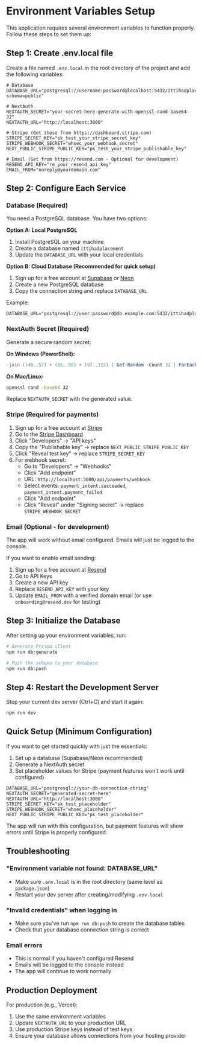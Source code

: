 # Environment Variables Setup

This application requires several environment variables to function properly. Follow these steps to set them up:

## Step 1: Create .env.local file

Create a file named `.env.local` in the root directory of the project and add the following variables:

```env
# Database
DATABASE_URL="postgresql://username:password@localhost:5432/ittihadplacement?schema=public"

# NextAuth
NEXTAUTH_SECRET="your-secret-here-generate-with-openssl-rand-base64-32"
NEXTAUTH_URL="http://localhost:3000"

# Stripe (Get these from https://dashboard.stripe.com)
STRIPE_SECRET_KEY="sk_test_your_stripe_secret_key"
STRIPE_WEBHOOK_SECRET="whsec_your_webhook_secret"
NEXT_PUBLIC_STRIPE_PUBLIC_KEY="pk_test_your_stripe_publishable_key"

# Email (Get from https://resend.com - Optional for development)
RESEND_API_KEY="re_your_resend_api_key"
EMAIL_FROM="noreply@yourdomain.com"
```

## Step 2: Configure Each Service

### Database (Required)

You need a PostgreSQL database. You have two options:

**Option A: Local PostgreSQL**
1. Install PostgreSQL on your machine
2. Create a database named `ittihadplacement`
3. Update the `DATABASE_URL` with your local credentials

**Option B: Cloud Database (Recommended for quick setup)**
1. Sign up for a free account at [Supabase](https://supabase.com) or [Neon](https://neon.tech)
2. Create a new PostgreSQL database
3. Copy the connection string and replace `DATABASE_URL`

Example:
```
DATABASE_URL="postgresql://user:password@db.example.com:5432/ittihadplacement"
```

### NextAuth Secret (Required)

Generate a secure random secret:

**On Windows (PowerShell):**
```powershell
-join ((48..57) + (65..90) + (97..122) | Get-Random -Count 32 | ForEach-Object {[char]$_})
```

**On Mac/Linux:**
```bash
openssl rand -base64 32
```

Replace `NEXTAUTH_SECRET` with the generated value.

### Stripe (Required for payments)

1. Sign up for a free account at [Stripe](https://stripe.com)
2. Go to the [Stripe Dashboard](https://dashboard.stripe.com)
3. Click "Developers" → "API keys"
4. Copy the "Publishable key" → replace `NEXT_PUBLIC_STRIPE_PUBLIC_KEY`
5. Click "Reveal test key" → replace `STRIPE_SECRET_KEY`
6. For webhook secret:
   - Go to "Developers" → "Webhooks"
   - Click "Add endpoint"
   - URL: `http://localhost:3000/api/payments/webhook`
   - Select events: `payment_intent.succeeded`, `payment_intent.payment_failed`
   - Click "Add endpoint"
   - Click "Reveal" under "Signing secret" → replace `STRIPE_WEBHOOK_SECRET`

### Email (Optional - for development)

The app will work without email configured. Emails will just be logged to the console.

If you want to enable email sending:

1. Sign up for a free account at [Resend](https://resend.com)
2. Go to API Keys
3. Create a new API key
4. Replace `RESEND_API_KEY` with your key
5. Update `EMAIL_FROM` with a verified domain email (or use `onboarding@resend.dev` for testing)

## Step 3: Initialize the Database

After setting up your environment variables, run:

```bash
# Generate Prisma client
npm run db:generate

# Push the schema to your database
npm run db:push
```

## Step 4: Restart the Development Server

Stop your current dev server (Ctrl+C) and start it again:

```bash
npm run dev
```

## Quick Setup (Minimum Configuration)

If you want to get started quickly with just the essentials:

1. Set up a database (Supabase/Neon recommended)
2. Generate a NextAuth secret
3. Set placeholder values for Stripe (payment features won't work until configured)

```env
DATABASE_URL="postgresql://your-db-connection-string"
NEXTAUTH_SECRET="generated-secret-here"
NEXTAUTH_URL="http://localhost:3000"
STRIPE_SECRET_KEY="sk_test_placeholder"
STRIPE_WEBHOOK_SECRET="whsec_placeholder"
NEXT_PUBLIC_STRIPE_PUBLIC_KEY="pk_test_placeholder"
```

The app will run with this configuration, but payment features will show errors until Stripe is properly configured.

## Troubleshooting

### "Environment variable not found: DATABASE_URL"
- Make sure `.env.local` is in the root directory (same level as `package.json`)
- Restart your dev server after creating/modifying `.env.local`

### "Invalid credentials" when logging in
- Make sure you've run `npm run db:push` to create the database tables
- Check that your database connection string is correct

### Email errors
- This is normal if you haven't configured Resend
- Emails will be logged to the console instead
- The app will continue to work normally

## Production Deployment

For production (e.g., Vercel):

1. Use the same environment variables
2. Update `NEXTAUTH_URL` to your production URL
3. Use production Stripe keys instead of test keys
4. Ensure your database allows connections from your hosting provider

